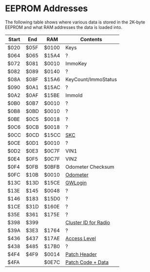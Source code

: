 # EEPROM Addresses

The following table shows where various data is stored in the 2K-byte EEPROM and what RAM addresses the data is loaded into.

| Start | End | RAM | Contents |
| ------| ----| --- | -------- |
| $020 | $05F | $0100 | Keys |
| $064 | $065 | $15A4 | ? |
| $072 | $081 | $0010 | ImmoKey |
| $082 | $089 | $0140 | ? |
| $08A | $08F | $15A6 | KeyCount/ImmoStatus |
| $090 | $0A1 | $15AC | ? |
| $0A2 | $0AF | $15BE | ImmoId |
| $0B0 | $0B7 | $0010 | ? |
| $0B8 | $0BD | $0010 | ? |
| $0BE | $0C5 | $0018 | ? |
| $0C6 | $0CB | $0018 | ? |
| $0CC | $0CD | $15CC | [SKC](Logins.md) |
| $0CE | $0D1 | $0010 | ? |
| $0D2 | $0E3 | $0C7F | VIN1 |
| $0E4 | $0F5 | $0C7F | VIN2 |
| $0F4 | $0FB | $0BFB | Odometer Checksum |
| $0FC | $10B | $0010 | [Odometer](Odometer.md) |
| $13C | $13D | $15CE | [GWLogin](Logins.md) |
| $13E | $145 | $0048 | ? |
| $146 | $183 | $15D0 | ? |
| $1CE | $31D | $160E | ? |
| $35E | $361 | $175E | ? |
| $398 | $399 |       | [Cluster ID for Radio](RadioChallengeResponse.md) |
| $39A | $3E3 | $1764 | ? |
| $436 | $437 | $17AE | [Access Level](AccessLevel.md) |
| $438 | $485 | $17B0 | ? |
| $4F4 | $4F9 | $0014 | [Patch Header](PatchModule.md) |
| $4FA | | $0E7C | [Patch Code + Data](PatchModule.md) |
